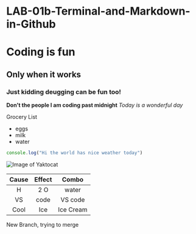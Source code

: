 # LAB-01b-Terminal-and-Markdown-in-Github

# Coding is fun
## Only when it works
### Just kidding deugging can be fun too! 


**Don't the people I am coding past midnight**
_Today is a wonderful day_


Grocery List
* eggs
* milk
* water


```js
console.log("Hi the world has nice weather today")
```
![Image of Yaktocat](https://i.ibb.co/pxLHyyM/assortment-of-colorful-ripe-tropical-fruits-top-royalty-free-image-995518546-1564092355.jpg)



| Cause | Effect |   Combo   |
|:------:|:---------:|:---------:|
|    H   |    2 O    |   water   |
|   VS   |    code   |  VS code  |
|  Cool  |    Ice    | Ice Cream |


New Branch, trying to merge